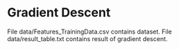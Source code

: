 
# Gradient Descent

File data/Features_TrainingData.csv contains dataset.
File data/result_table.txt contains result of gradient descent.
